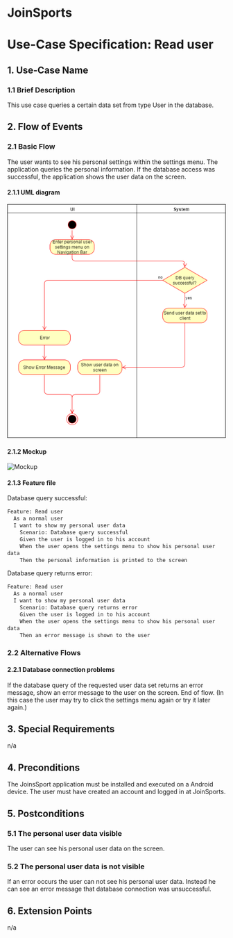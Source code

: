 # JoinSports
# Use-Case Specification: Read user

## 1. Use-Case Name 
### 1.1 Brief Description
This use case queries a certain data set from type User in the database.

## 2. Flow of Events
### 2.1 Basic Flow 
The user wants to see his personal settings within the settings menu. 
The application queries the personal information.
If the database access was successful, the application shows the user data on the screen.

#### 2.1.1 UML diagram
![UC diagram][UC]

#### 2.1.2 Mockup 
![Mockup][Mock]

#### 2.1.3 Feature file

Database query successful:
```cucumber
Feature: Read user
  As a normal user
  I want to show my personal user data
 	Scenario: Database query successful
    Given the user is logged in to his account
    When the user opens the settings menu to show his personal user data
    Then the personal information is printed to the screen
```
Database query returns error:
```cucumber
Feature: Read user
  As a normal user
  I want to show my personal user data
 	Scenario: Database query returns error
    Given the user is logged in to his account
    When the user opens the settings menu to show his personal user data
    Then an error message is shown to the user
```


### 2.2 Alternative Flows
#### 2.2.1 Database connection problems
If the database query of the requested user data set returns an error message, show an error message to the user on the screen. 
End of flow.
(In this case the user may try to click the settings menu again or try it later again.)

## 3. Special Requirements
n/a

## 4. Preconditions
The JoinsSport application must be installed and executed on a Android device.
The user must have created an account and logged in at JoinSports. 

## 5. Postconditions
### 5.1 The personal user data visible
The user can see his personal user data on the screen.

### 5.2	The personal user data is not visible
If an error occurs the user can not see his personal user data.
Instead he can see an error message that database connection was unsuccessful.

## 6. Extension Points
n/a

<!-- picture links -->
[UC]: https://github.com/JoinSports/Documentation/blob/master/Activity%20Diagrams/ReadUser.png "UC Diagram"
[Mock]: ? "Mockup"
